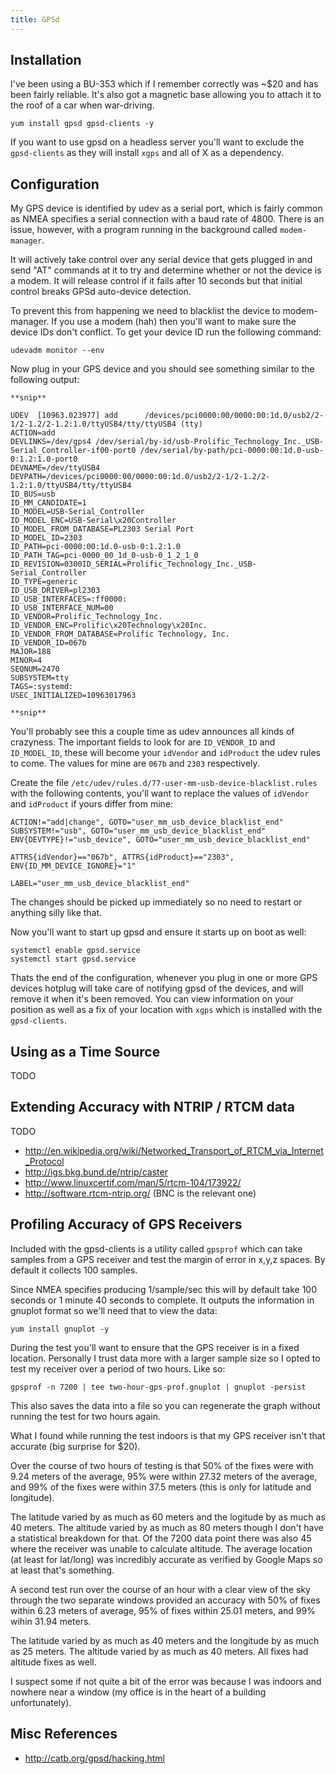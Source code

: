 ```yaml
---
title: GPSd
---
```


## Installation

I've been using a BU-353 which if I remember correctly was ~$20 and has been
fairly reliable. It's also got a magnetic base allowing you to attach it to the
roof of a car when war-driving.

```
yum install gpsd gpsd-clients -y
```

If you want to use gpsd on a headless server you'll want to exclude the
`gpsd-clients` as they will install `xgps` and all of X as a dependency.

## Configuration

My GPS device is identified by udev as a serial port, which is fairly common as
NMEA specifies a serial connection with a baud rate of 4800. There is an issue,
however, with a program running in the background called `modem-manager`.

It will actively take control over any serial device that gets plugged in and
send "AT" commands at it to try and determine whether or not the device is a
modem.  It will release control if it fails after 10 seconds but that initial
control breaks GPSd auto-device detection.

To prevent this from happening we need to blacklist the device to
modem-manager. If you use a modem (hah) then you'll want to make sure the
device IDs don't conflict. To get your device ID run the following command:

```
udevadm monitor --env
```

Now plug in your GPS device and you should see something similar to the
following output:

```
**snip**

UDEV  [10963.023977] add      /devices/pci0000:00/0000:00:1d.0/usb2/2-1/2-1.2/2-1.2:1.0/ttyUSB4/tty/ttyUSB4 (tty)
ACTION=add
DEVLINKS=/dev/gps4 /dev/serial/by-id/usb-Prolific_Technology_Inc._USB-Serial_Controller-if00-port0 /dev/serial/by-path/pci-0000:00:1d.0-usb-0:1.2:1.0-port0
DEVNAME=/dev/ttyUSB4
DEVPATH=/devices/pci0000:00/0000:00:1d.0/usb2/2-1/2-1.2/2-1.2:1.0/ttyUSB4/tty/ttyUSB4
ID_BUS=usb
ID_MM_CANDIDATE=1
ID_MODEL=USB-Serial_Controller
ID_MODEL_ENC=USB-Serial\x20Controller
ID_MODEL_FROM_DATABASE=PL2303 Serial Port
ID_MODEL_ID=2303
ID_PATH=pci-0000:00:1d.0-usb-0:1.2:1.0
ID_PATH_TAG=pci-0000_00_1d_0-usb-0_1_2_1_0
ID_REVISION=0300ID_SERIAL=Prolific_Technology_Inc._USB-Serial_Controller
ID_TYPE=generic
ID_USB_DRIVER=pl2303
ID_USB_INTERFACES=:ff0000:
ID_USB_INTERFACE_NUM=00
ID_VENDOR=Prolific_Technology_Inc.
ID_VENDOR_ENC=Prolific\x20Technology\x20Inc.
ID_VENDOR_FROM_DATABASE=Prolific Technology, Inc.
ID_VENDOR_ID=067b
MAJOR=188
MINOR=4
SEQNUM=2470
SUBSYSTEM=tty
TAGS=:systemd:
USEC_INITIALIZED=10963017963

**snip**
```

You'll probably see this a couple time as udev announces all kinds of
crazyness. The important fields to look for are `ID_VENDOR_ID` and
`ID_MODEL_ID`, these will become your `idVendor` and `idProduct` the udev rules
to come. The values for mine are `067b` and `2303` respectively.

Create the file `/etc/udev/rules.d/77-user-mm-usb-device-blacklist.rules` with
the following contents, you'll want to replace the values of `idVendor` and
`idProduct` if yours differ from mine:

```
ACTION!="add|change", GOTO="user_mm_usb_device_blacklist_end"
SUBSYSTEM!="usb", GOTO="user_mm_usb_device_blacklist_end"
ENV{DEVTYPE}!="usb_device", GOTO="user_mm_usb_device_blacklist_end"

ATTRS{idVendor}=="067b", ATTRS{idProduct}=="2303", ENV{ID_MM_DEVICE_IGNORE}="1"

LABEL="user_mm_usb_device_blacklist_end"
```

The changes should be picked up immediately so no need to restart or anything
silly like that.

Now you'll want to start up gpsd and ensure it starts up on boot as well:

```
systemctl enable gpsd.service
systemctl start gpsd.service
```

Thats the end of the configuration, whenever you plug in one or more GPS
devices hotplug will take care of notifying gpsd of the devices, and will
remove it when it's been removed. You can view information on your position as
well as a fix of your location with `xgps` which is installed with the
`gpsd-clients`.

## Using as a Time Source

TODO

## Extending Accuracy with NTRIP / RTCM data

TODO

* http://en.wikipedia.org/wiki/Networked_Transport_of_RTCM_via_Internet_Protocol
* http://igs.bkg.bund.de/ntrip/caster
* http://www.linuxcertif.com/man/5/rtcm-104/173922/
* http://software.rtcm-ntrip.org/ (BNC is the relevant one)

## Profiling Accuracy of GPS Receivers

Included with the gpsd-clients is a utility called `gpsprof` which can take
samples from a GPS receiver and test the margin of error in x,y,z spaces. By
default it collects 100 samples.

Since NMEA specifies producing 1/sample/sec this will by default take 100
seconds or 1 minute 40 seconds to complete. It outputs the information in
gnuplot format so we'll need that to view the data:

```
yum install gnuplot -y
```

During the test you'll want to ensure that the GPS receiver is in a fixed
location. Personally I trust data more with a larger sample size so I opted to
test my receiver over a period of two hours. Like so:

```
gpsprof -n 7200 | tee two-hour-gps-prof.gnuplot | gnuplot -persist
```

This also saves the data into a file so you can regenerate the graph without
running the test for two hours again.

What I found while running the test indoors is that my GPS receiver isn't that
accurate (big surprise for $20).

Over the course of two hours of testing is that 50% of the fixes were with 9.24
meters of the average, 95% were within 27.32 meters of the average, and 99% of
the fixes were within 37.5 meters (this is only for latitude and longitude).

The latitude varied by as much as 60 meters and the logitude by as much as 40
meters. The altitude varied by as much as 80 meters though I don't have a
statistical breakdown for that. Of the 7200 data point there was also 45 where
the receiver was unable to calculate altitude. The average location (at least
for lat/long) was incredibly accurate as verified by Google Maps so at least
that's something.

A second test run over the course of an hour with a clear view of the sky
through the two separate windows provided an accuracy with 50% of fixes within
6.23 meters of average, 95% of fixes within 25.01 meters, and 99% wihin 31.94
meters.

The latitude varied by as much as 40 meters and the longitude by as much as 25
meters. The altitude varied by as much as 40 meters. All fixes had altitude
fixes as well.

I suspect some if not quite a bit of the error was because I was indoors and
nowhere near a window (my office is in the heart of a building unfortunately).

## Misc References

* http://catb.org/gpsd/hacking.html

